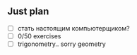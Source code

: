 ## Just plan
- [ ] стать настоящим компьютерщиком?
- [ ] 0/50 exercises 
- [ ] trigonometry.. sorry geometry
